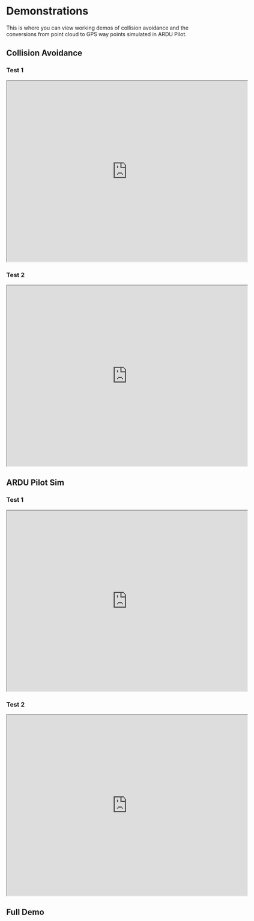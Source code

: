 # Demonstrations
This is where you can view working demos of collision avoidance and the conversions from point cloud to GPS way points simulated in ARDU Pilot.
## Collision Avoidance
### Test 1
<iframe src="https://drive.google.com/file/d/1RdUg42GmiNS8l3Ck_wcyI5Mx5zzRNY2s/preview" width="640" height="480" allow="autoplay"></iframe>

### Test 2
<iframe src="https://drive.google.com/file/d/1sfoY2eX5Lp4v28I3MlnGT8bDylM5qbCA/preview" width="640" height="480" allow="autoplay"></iframe>


## ARDU Pilot Sim
### Test 1
<iframe src="https://drive.google.com/file/d/1nB6YHuIBG1JUIb8S0pdyJ2tQRUmn8bJO/preview" width="640" height="480" allow="autoplay"></iframe>

### Test 2
<iframe src="https://drive.google.com/file/d/1CZaOXvLCOHJajtcwc29G7kSrq9gfctwq/preview" width="640" height="480" allow="autoplay"></iframe>

## Full Demo
